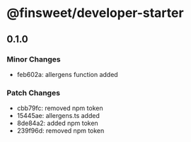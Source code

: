 # @finsweet/developer-starter

## 0.1.0

### Minor Changes

- feb602a: allergens function added

### Patch Changes

- cbb79fc: removed npm token
- 15445ae: allergens.ts added
- 8de84a2: added npm token
- 239f96d: removed npm token
